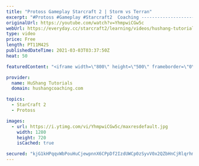 ```yaml
---
title: "Protoss Gameplay Starcraft 2 | Storm vs Terran"
excerpt: "#Protoss #Gameplay #Starcraft2  Coaching -------------------------------------------------------------------------- Website: https://www.hushangcoaching.com  Interested in Starcraft lessons? Check out my website! I would love to help you improve and reach your goals. I've been coaching for several years"
originalUrl: https://youtube.com/watch?v=YhmpwiCGw5c
webUrl: https://everyday.cc/starcraft2/learning/videos/hushang-tutorials-protoss-gameplay-starcraft-2-storm-vs-terran/
type: video
price: Free
length: PT11M42S
publishedDateTime: 2021-03-03T03:37:50Z
heat: 50

featuredContent: "<iframe width=\"800\" height=\"500\" frameborder=\"0\" src=\"https://www.youtube.com/embed/YhmpwiCGw5c\" allow=\"accelerometer; autoplay; encrypted-media; gyroscope; picture-in-picture\" allowfullscreen></iframe>"

provider:
  name: HuShang Tutorials
  domain: hushangcoaching.com

topics:
  - StarCraft 2
  - Protoss

images:
  - url: https://i.ytimg.com/vi/YhmpwiCGw5c/maxresdefault.jpg
    width: 1280
    height: 720
    isCached: true

secured: "kjG1kHPqqvWbPouHuCjewpnnX6CPpDf2IzdUWCp0zSyvV0x2QZbHnCjRlqrhmbr3RtTTdtMfsn+tDVEXQiBQBB1cO2gIVwOostWjcC5TVqnxLz9UC9NvPOOYCTUaRUGA29XRv3V5ZCAMT6IY+X44555kce8+dsjbFPO19WtnFgKd4waA6pBSigZ0ZX20+ju4cWnbovpc/p277YI5YVcPy3ukF4q8wcI5tTXasOUW2HPFXhFhq3sT2WPBNKu4jGc5L2L836SQ3+1Wj5RyNccdfoKJjvMIb+shKYEWRiIDuRfoNQ84UKevH90sgrT99lqlIQFXuUuwTCUeADiMLe+pYNqxhvbmGewGwjl+TuN0UNiYbYN5GzBg358ksFckeiCKiWJy1hT+kdOOeAe2Oou6C46ldXSIuiAK8YvhfhAXYok=;OSQnosw46gDQMjWWmy/vlQ=="
---
```


